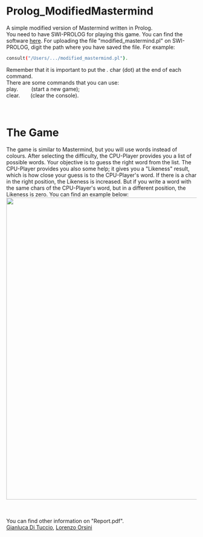 # Prolog_ModifiedMastermind
A simple modified version of Mastermind written in Prolog. <br>
You need to have SWI-PROLOG for playing this game. You can find the software [here](https://www.swi-prolog.org/download/stable). For uploading the file "modified_mastermind.pl" on SWI-PROLOG, digit the path where you have saved the file. For example:<br>
```bash
consult("/Users/.../modified_mastermind.pl").
```
Remember that it is important to put the  *.*  char (dot) at the end of each command.<br>
There are some commands that you can use:<br>
play.&ensp;&ensp;&ensp;&ensp;&ensp;(start a new game);<br>
clear.&ensp;&ensp;&ensp;&ensp;(clear the console). <br>
<br>
<br>
# The Game
The game is similar to Mastermind, but you will use words instead of colours. After selecting the difficulty, the CPU-Player provides you a list of possible words. Your objective is to guess the right word from the list. The CPU-Player provides you also some help; it gives you a "Likeness" result, which is how close your guess is to the CPU-Player's word. If there is a char in the right position, the Likeness is increased. But if you write a word with the same chars of the CPU-Player's word, but in a different position, the Likeness is zero. You can find an example below:<br>
<img src="https://user-images.githubusercontent.com/90385079/177033891-9ad969ac-2437-45e4-9736-2aba18906832.png" width="800"/><br>

<br><br>You can find other information on "Report.pdf".
<br>[Gianluca Di Tuccio](https://github.com/DitucSpa), [Lorenzo Orsini](https://github.com/lorenzo-orsini)
